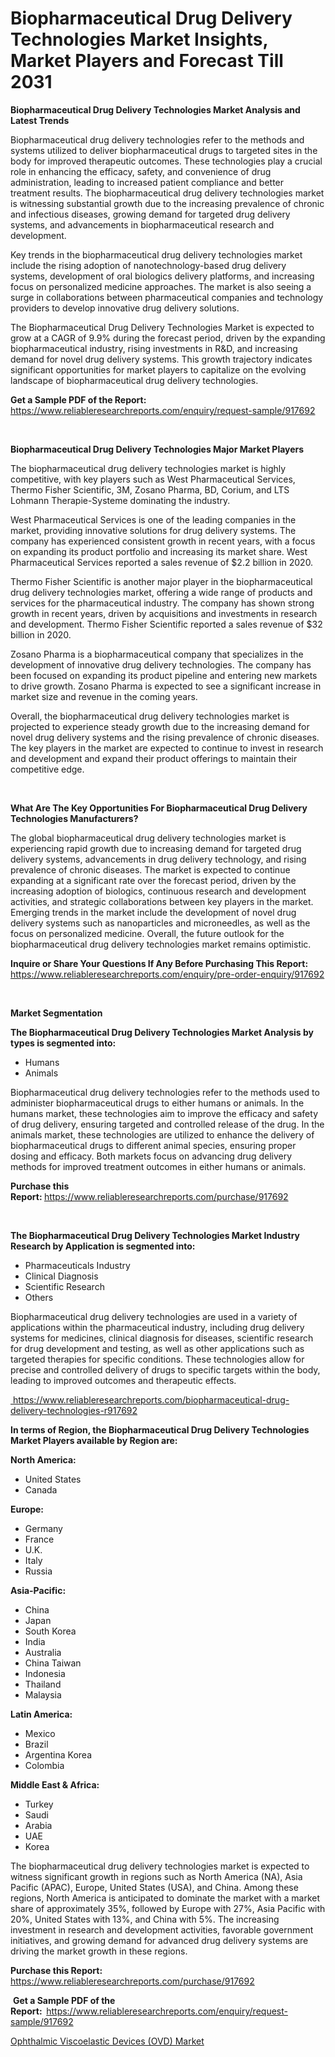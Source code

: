 <p><h1>Biopharmaceutical Drug Delivery Technologies Market Insights, Market Players and Forecast Till 2031</h1></p><p><strong>Biopharmaceutical Drug Delivery Technologies Market Analysis and Latest Trends</strong></p>
<p><p>Biopharmaceutical drug delivery technologies refer to the methods and systems utilized to deliver biopharmaceutical drugs to targeted sites in the body for improved therapeutic outcomes. These technologies play a crucial role in enhancing the efficacy, safety, and convenience of drug administration, leading to increased patient compliance and better treatment results. The biopharmaceutical drug delivery technologies market is witnessing substantial growth due to the increasing prevalence of chronic and infectious diseases, growing demand for targeted drug delivery systems, and advancements in biopharmaceutical research and development.</p><p>Key trends in the biopharmaceutical drug delivery technologies market include the rising adoption of nanotechnology-based drug delivery systems, development of oral biologics delivery platforms, and increasing focus on personalized medicine approaches. The market is also seeing a surge in collaborations between pharmaceutical companies and technology providers to develop innovative drug delivery solutions.</p><p>The Biopharmaceutical Drug Delivery Technologies Market is expected to grow at a CAGR of 9.9% during the forecast period, driven by the expanding biopharmaceutical industry, rising investments in R&D, and increasing demand for novel drug delivery systems. This growth trajectory indicates significant opportunities for market players to capitalize on the evolving landscape of biopharmaceutical drug delivery technologies.</p></p>
<p><strong>Get a Sample PDF of the Report:&nbsp;</strong> <a href="https://www.reliableresearchreports.com/enquiry/request-sample/917692">https://www.reliableresearchreports.com/enquiry/request-sample/917692</a></p>
<p>&nbsp;</p>
<p><strong>Biopharmaceutical Drug Delivery Technologies Major Market Players</strong></p>
<p><p>The biopharmaceutical drug delivery technologies market is highly competitive, with key players such as West Pharmaceutical Services, Thermo Fisher Scientific, 3M, Zosano Pharma, BD, Corium, and LTS Lohmann Therapie-Systeme dominating the industry.</p><p>West Pharmaceutical Services is one of the leading companies in the market, providing innovative solutions for drug delivery systems. The company has experienced consistent growth in recent years, with a focus on expanding its product portfolio and increasing its market share. West Pharmaceutical Services reported a sales revenue of $2.2 billion in 2020.</p><p>Thermo Fisher Scientific is another major player in the biopharmaceutical drug delivery technologies market, offering a wide range of products and services for the pharmaceutical industry. The company has shown strong growth in recent years, driven by acquisitions and investments in research and development. Thermo Fisher Scientific reported a sales revenue of $32 billion in 2020.</p><p>Zosano Pharma is a biopharmaceutical company that specializes in the development of innovative drug delivery technologies. The company has been focused on expanding its product pipeline and entering new markets to drive growth. Zosano Pharma is expected to see a significant increase in market size and revenue in the coming years.</p><p>Overall, the biopharmaceutical drug delivery technologies market is projected to experience steady growth due to the increasing demand for novel drug delivery systems and the rising prevalence of chronic diseases. The key players in the market are expected to continue to invest in research and development and expand their product offerings to maintain their competitive edge.</p></p>
<p>&nbsp;</p>
<p><strong>What Are The Key Opportunities For Biopharmaceutical Drug Delivery Technologies Manufacturers?</strong></p>
<p><p>The global biopharmaceutical drug delivery technologies market is experiencing rapid growth due to increasing demand for targeted drug delivery systems, advancements in drug delivery technology, and rising prevalence of chronic diseases. The market is expected to continue expanding at a significant rate over the forecast period, driven by the increasing adoption of biologics, continuous research and development activities, and strategic collaborations between key players in the market. Emerging trends in the market include the development of novel drug delivery systems such as nanoparticles and microneedles, as well as the focus on personalized medicine. Overall, the future outlook for the biopharmaceutical drug delivery technologies market remains optimistic.</p></p>
<p><strong>Inquire or Share Your Questions If Any Before Purchasing This Report:</strong> <a href="https://www.reliableresearchreports.com/enquiry/pre-order-enquiry/917692">https://www.reliableresearchreports.com/enquiry/pre-order-enquiry/917692</a></p>
<p>&nbsp;</p>
<p><strong>Market Segmentation</strong></p>
<p><strong>The Biopharmaceutical Drug Delivery Technologies Market Analysis by types is segmented into:</strong></p>
<p><ul><li>Humans</li><li>Animals</li></ul></p>
<p><p>Biopharmaceutical drug delivery technologies refer to the methods used to administer biopharmaceutical drugs to either humans or animals. In the humans market, these technologies aim to improve the efficacy and safety of drug delivery, ensuring targeted and controlled release of the drug. In the animals market, these technologies are utilized to enhance the delivery of biopharmaceutical drugs to different animal species, ensuring proper dosing and efficacy. Both markets focus on advancing drug delivery methods for improved treatment outcomes in either humans or animals.</p></p>
<p><strong>Purchase this Report:&nbsp;</strong><a href="https://www.reliableresearchreports.com/purchase/917692">https://www.reliableresearchreports.com/purchase/917692</a></p>
<p>&nbsp;</p>
<p><strong>The Biopharmaceutical Drug Delivery Technologies Market Industry Research by Application is segmented into:</strong></p>
<p><ul><li>Pharmaceuticals Industry</li><li>Clinical Diagnosis</li><li>Scientific Research</li><li>Others</li></ul></p>
<p><p>Biopharmaceutical drug delivery technologies are used in a variety of applications within the pharmaceutical industry, including drug delivery systems for medicines, clinical diagnosis for diseases, scientific research for drug development and testing, as well as other applications such as targeted therapies for specific conditions. These technologies allow for precise and controlled delivery of drugs to specific targets within the body, leading to improved outcomes and therapeutic effects.</p></p>
<p><a href="https://www.reliableresearchreports.com/biopharmaceutical-drug-delivery-technologies-r917692">&nbsp;https://www.reliableresearchreports.com/biopharmaceutical-drug-delivery-technologies-r917692</a></p>
<p><strong>In terms of Region, the Biopharmaceutical Drug Delivery Technologies Market Players available by Region are:</strong></p>
<p>
    <p> <strong> North America: </strong>
        <ul>
            <li>United States</li>
            <li>Canada</li>
        </ul>
        </p> 
    <p> <strong> Europe: </strong>
        <ul>
            <li>Germany</li>
            <li>France</li>
            <li>U.K.</li>
            <li>Italy</li>
            <li>Russia</li>
        </ul>
        </p> 
    <p> <strong> Asia-Pacific: </strong>
        <ul>
            <li>China</li>
            <li>Japan</li>
            <li>South Korea</li>
            <li>India</li>
            <li>Australia</li>
            <li>China Taiwan</li>
            <li>Indonesia</li>
            <li>Thailand</li>
            <li>Malaysia</li>
        </ul>
        </p> 
    <p> <strong> Latin America: </strong>
        <ul>
            <li>Mexico</li>
            <li>Brazil</li>
            <li>Argentina Korea</li>
            <li>Colombia</li>
        </ul>
        </p> 
    <p> <strong> Middle East & Africa: </strong>
        <ul>
            <li>Turkey</li>
            <li>Saudi</li>
            <li>Arabia</li>
            <li>UAE</li>
            <li>Korea</li>
        </ul>
    </p>
    </p>
<p><p>The biopharmaceutical drug delivery technologies market is expected to witness significant growth in regions such as North America (NA), Asia Pacific (APAC), Europe, United States (USA), and China. Among these regions, North America is anticipated to dominate the market with a market share of approximately 35%, followed by Europe with 27%, Asia Pacific with 20%, United States with 13%, and China with 5%. The increasing investment in research and development activities, favorable government initiatives, and growing demand for advanced drug delivery systems are driving the market growth in these regions.</p></p>
<p><strong>Purchase this Report: </strong><a href="https://www.reliableresearchreports.com/purchase/917692">https://www.reliableresearchreports.com/purchase/917692</a></p>
<p>&nbsp;<strong>Get a Sample PDF of the Report:&nbsp;&nbsp;</strong><a href="https://www.reliableresearchreports.com/enquiry/request-sample/917692">https://www.reliableresearchreports.com/enquiry/request-sample/917692</a></p>
<p><strong></strong></p>
<p><p><a href="https://view.publitas.com/reportprime-1/ophthalmic-viscoelastic-devices-ovd-market-investigation-industry-evolution-and-forecast-till-2031/">Ophthalmic Viscoelastic Devices (OVD) Market</a></p></p>